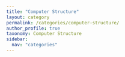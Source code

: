 ```yaml
---
title: "Computer Structure"
layout: category
permalink: /categories/computer-structure/
author_profile: true
taxonomy: Computer Structure
sidebar:
  nav: "categories"
---
```

